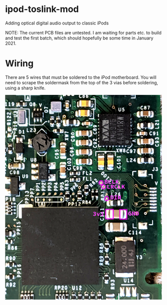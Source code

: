 # ipod-toslink-mod
Adding optical digital audio output to classic iPods

NOTE: The current PCB files are untested. I am waiting for parts etc. to build and test the first batch, which should hopefully be some time in January 2021.

# Wiring

There are 5 wires that must be soldered to the iPod motherboard. You will need to scrape the soldermask from the top of the 3 vias before soldering, using a sharp knife.

![motherboard pads](./images/motherboard_pads.png)
